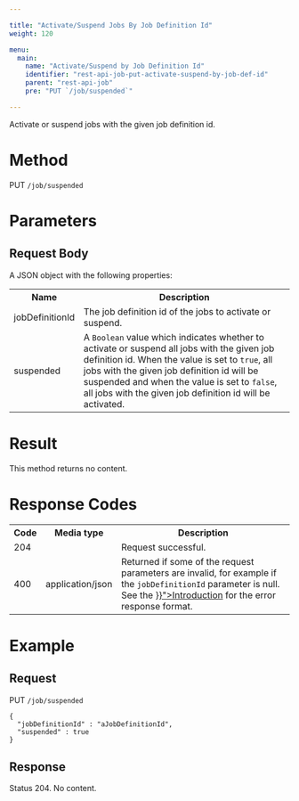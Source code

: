 ```yaml
---

title: "Activate/Suspend Jobs By Job Definition Id"
weight: 120

menu:
  main:
    name: "Activate/Suspend by Job Definition Id"
    identifier: "rest-api-job-put-activate-suspend-by-job-def-id"
    parent: "rest-api-job"
    pre: "PUT `/job/suspended`"

---
```



Activate or suspend jobs with the given job definition id.

# Method

PUT `/job/suspended`

# Parameters

## Request Body

A JSON object with the following properties:

<table class="table table-striped">
  <tr>
    <th>Name</th>
    <th>Description</th>
  </tr>
  <tr>
    <td>jobDefinitionId</td>
    <td>The job definition id of the jobs to activate or suspend.</td>
  </tr>
  <tr>
    <td>suspended</td>
    <td>A <code>Boolean</code> value which indicates whether to activate or suspend all jobs with the given job definition id. When the value is set to <code>true</code>, all jobs with the given job definition id will be suspended and when the value is set to <code>false</code>, all jobs with the given job definition id will be activated.</td>
  </tr>
</table>


# Result

This method returns no content.


# Response Codes

<table class="table table-striped">
  <tr>
    <th>Code</th>
    <th>Media type</th>
    <th>Description</th>
  </tr>
  <tr>
    <td>204</td>
    <td></td>
    <td>Request successful.</td>
  </tr>
  <tr>
    <td>400</td>
    <td>application/json</td>
    <td>Returned if some of the request parameters are invalid, for example if the <code>jobDefinitionId</code> parameter is null. See the <a href="{{< relref "reference/rest/overview/index.md#error-handling" >}}">Introduction</a> for the error response format.</td>
  </tr>
</table>


# Example

## Request

PUT `/job/suspended`

    {
      "jobDefinitionId" : "aJobDefinitionId",
      "suspended" : true
    }

## Response

Status 204. No content.
